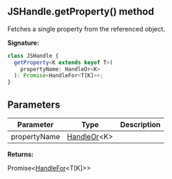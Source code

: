 ## JSHandle.getProperty() method

Fetches a single property from the referenced object.

**Signature:**

```typescript
class JSHandle {
  getProperty<K extends keyof T>(
    propertyName: HandleOr<K>
  ): Promise<HandleFor<T[K]>>;
}
```

## Parameters

| Parameter    | Type                                         | Description |
| ------------ | -------------------------------------------- | ----------- |
| propertyName | [HandleOr](./puppeteer.handleor.md)&lt;K&gt; |             |

**Returns:**

Promise&lt;[HandleFor](./puppeteer.handlefor.md)&lt;T\[K\]&gt;&gt;
